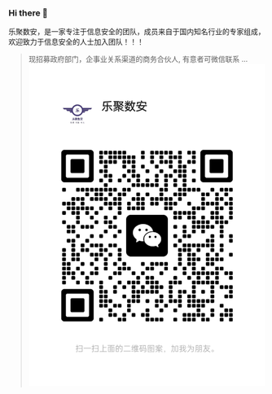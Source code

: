 ### Hi there 👋    
乐聚数安，是一家专注于信息安全的团队，成员来自于国内知名行业的专家组成，欢迎致力于信息安全的人士加入团队！！！ 
> 现招募政府部门，企事业关系渠道的商务合伙人, 有意者可微信联系 ...
![合作](https://raw.githubusercontent.com/LeJuShuAn/LeJuShuAn/main/20231009-100822.png)

<!--
**LeJuShuAn/LeJuShuAn** is a ✨ _special_ ✨ repository because its `README.md` (this file) appears on your GitHub profile.

Here are some ideas to get you started:

- 🔭 I’m currently working on ...
- 🌱 I’m currently learning ...
- 👯 I’m looking to collaborate on ...
- 🤔 I’m looking for help with ...
- 💬 Ask me about ...
- 📫 How to reach me: ...
- 😄 Pronouns: ...
- ⚡ Fun fact: ...
-->
